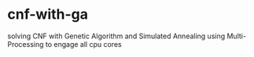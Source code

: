 # cnf-with-ga
solving CNF with Genetic Algorithm and Simulated Annealing using Multi-Processing to engage all cpu cores
